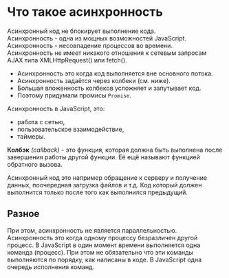 # Что такое асинхронность
Асинхронный код не блокирует выполнение кода.  
Асинхронность - одна из мощных возможностей JavaScript.  
Асинхронность - несовпадение процессов во времени.  
Асинхронность не имеет никакого отношения к сетевым запросам AJAX типа XMLHttpRequest() или fetch().

- Асинхронность это когда код выполняется вне основного потока.
- Асинхронность задаётся через колбеки (см. ниже).
- Большая вложенность колбеков усложняет и запутывает код.
- Поэтому придумали промисы `Promise`.

Асинхронность в JavaScript, это:
- работа с сетью,
- пользовательское взаимодействие,
- таймеры.

**Колбэк** *(callback)* - это функция, которая должна быть выполнена после завершения работы другой функции. Её ещё называют функцией обратного вызова.

Асинхронный код это например обращение к серверу и получение данных, поочередная загрузка файлов и т.д. Код который должен выполнится только после того как выполнился предыдущий.

## Разное
При этом, асинхронность не является параллельностью. Асинхронность это когда одному процессу безразличен другой процесс. В JavaScript в один момент времени выполняется одна команда (процесс). При этом не обязательно что эти команды выполняются по порядку, как написаны в коде. В JavaScript одна очередь исполнения команд.

